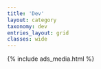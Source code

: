 ```yaml
---
title: 'Dev'
layout: category
taxonomy: dev
entries_layout: grid
classes: wide
---
```


{% include ads_media.html %}
